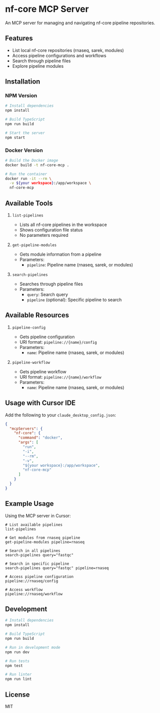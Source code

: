 # nf-core MCP Server

An MCP server for managing and navigating nf-core pipeline repositories.

## Features

- List local nf-core repositories (rnaseq, sarek, modules)
- Access pipeline configurations and workflows
- Search through pipeline files
- Explore pipeline modules

## Installation

### NPM Version

```bash
# Install dependencies
npm install

# Build TypeScript
npm run build

# Start the server
npm start
```

### Docker Version

```bash
# Build the Docker image
docker build -t nf-core-mcp .

# Run the container
docker run -it --rm \
  -v ${your workspace}:/app/workspace \
  nf-core-mcp
```

## Available Tools

1. `list-pipelines`
   - Lists all nf-core pipelines in the workspace
   - Shows configuration file status
   - No parameters required

2. `get-pipeline-modules`
   - Gets module information from a pipeline
   - Parameters:
     - `pipeline`: Pipeline name (rnaseq, sarek, or modules)

3. `search-pipelines`
   - Searches through pipeline files
   - Parameters:
     - `query`: Search query
     - `pipeline` (optional): Specific pipeline to search

## Available Resources

1. `pipeline-config`
   - Gets pipeline configuration
   - URI format: `pipeline://{name}/config`
   - Parameters:
     - `name`: Pipeline name (rnaseq, sarek, or modules)

2. `pipeline-workflow`
   - Gets pipeline workflow
   - URI format: `pipeline://{name}/workflow`
   - Parameters:
     - `name`: Pipeline name (rnaseq, sarek, or modules)

## Usage with Cursor IDE

Add the following to your `claude_desktop_config.json`:

```json
{
  "mcpServers": {
    "nf-core": {
      "command": "docker",
      "args": [
        "run",
        "-i",
        "--rm",
        "-v",
        "${your workspace}:/app/workspace",
        "nf-core-mcp"
      ]
    }
  }
}
```

## Example Usage

Using the MCP server in Cursor:

```
# List available pipelines
list-pipelines

# Get modules from rnaseq pipeline
get-pipeline-modules pipeline=rnaseq

# Search in all pipelines
search-pipelines query="fastqc"

# Search in specific pipeline
search-pipelines query="fastqc" pipeline=rnaseq

# Access pipeline configuration
pipeline://rnaseq/config

# Access workflow
pipeline://rnaseq/workflow
```

## Development

```bash
# Install dependencies
npm install

# Build TypeScript
npm run build

# Run in development mode
npm run dev

# Run tests
npm test

# Run linter
npm run lint
```

## License

MIT
